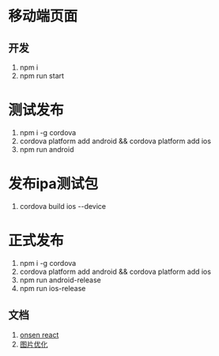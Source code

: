 # 移动端页面

 
## 开发

1. npm i
2. npm run start

# 测试发布

1. npm i -g cordova
2. cordova platform add android && cordova platform add ios
3. npm run android

# 发布ipa测试包
1. cordova build ios --device 

# 正式发布

1. npm i -g cordova
2. cordova platform add android && cordova platform add ios
3. npm run android-release
4. npm run ios-release

## 文档

1. [onsen react](https://onsen.io/v2/docs/guide/react/)
2. [图片优化](https://github.com/tcoopman/image-webpack-loader)